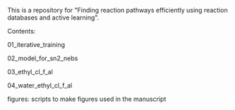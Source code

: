 This is a repository for "Finding reaction pathways efficiently using reaction databases and active learning".

Contents:

01_iterative_training

02_model_for_sn2_nebs

03_ethyl_cl_f_al

04_water_ethyl_cl_f_al

figures: scripts to make figures used in the manuscript
